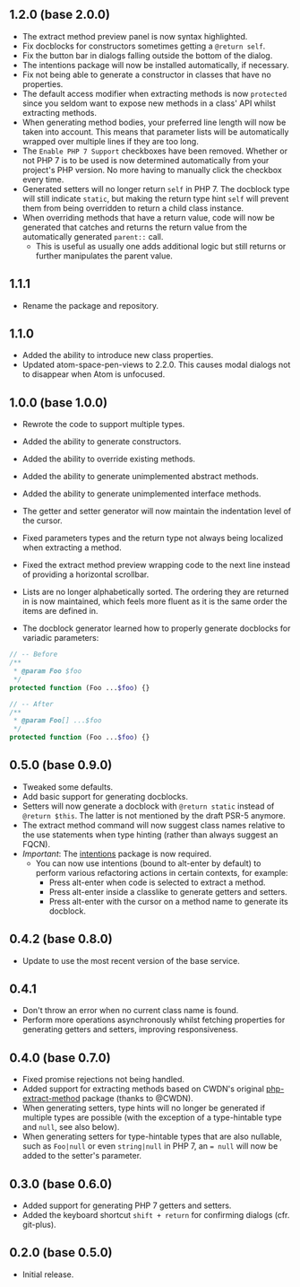 ## 1.2.0 (base 2.0.0)
* The extract method preview panel is now syntax highlighted.
* Fix docblocks for constructors sometimes getting a `@return self`.
* Fix the button bar in dialogs falling outside the bottom of the dialog.
* The intentions package will now be installed automatically, if necessary.
* Fix not being able to generate a constructor in classes that have no properties.
* The default access modifier when extracting methods is now `protected` since you seldom want to expose new methods in a class' API whilst extracting methods.
* When generating method bodies, your preferred line length will now be taken into account. This means that parameter lists will be automatically wrapped over multiple lines if they are too long.
* The `Enable PHP 7 Support` checkboxes have been removed. Whether or not PHP 7 is to be used is now determined automatically from your project's PHP version. No more having to manually click the checkbox every time.
* Generated setters will no longer return `self` in PHP 7. The docblock type will still indicate `static`, but making the return type hint `self` will prevent them from being overridden to return a child class instance.
* When overriding methods that have a return value, code will now be generated that catches and returns the return value from the automatically generated `parent::` call.
  * This is useful as usually one adds additional logic but still returns or further manipulates the parent value.

## 1.1.1
* Rename the package and repository.

## 1.1.0
* Added the ability to introduce new class properties.
* Updated atom-space-pen-views to 2.2.0. This causes modal dialogs not to disappear when Atom is unfocused.

## 1.0.0 (base 1.0.0)
* Rewrote the code to support multiple types.
* Added the ability to generate constructors.
* Added the ability to override existing methods.
* Added the ability to generate unimplemented abstract methods.
* Added the ability to generate unimplemented interface methods.
* The getter and setter generator will now maintain the indentation level of the cursor.
* Fixed parameters types and the return type not always being localized when extracting a method.
* Fixed the extract method preview wrapping code to the next line instead of providing a horizontal scrollbar.
* Lists are no longer alphabetically sorted. The ordering they are returned in is now maintained, which feels more fluent as it is the same order the items are defined in.

* The docblock generator learned how to properly generate docblocks for variadic parameters:

```php
// -- Before
/**
 * @param Foo $foo
 */
protected function (Foo ...$foo) {}

// -- After
/**
 * @param Foo[] ...$foo
 */
protected function (Foo ...$foo) {}
```

## 0.5.0 (base 0.9.0)
* Tweaked some defaults.
* Add basic support for generating docblocks.
* Setters will now generate a docblock with `@return static` instead of `@return $this`. The latter is not mentioned by the draft PSR-5 anymore.
* The extract method command will now suggest class names relative to the use statements when type hinting (rather than always suggest an FQCN).
* *Important*: The [intentions](https://github.com/steelbrain/intentions) package is now required.
  * You can now use intentions (bound to alt-enter by default) to perform various refactoring actions in certain contexts, for example:
    * Press alt-enter when code is selected to extract a method.
    * Press alt-enter inside a classlike to generate getters and setters.
    * Press alt-enter with the cursor on a method name to generate its docblock.

## 0.4.2 (base 0.8.0)
* Update to use the most recent version of the base service.

## 0.4.1
* Don't throw an error when no current class name is found.
* Perform more operations asynchronously whilst fetching properties for generating getters and setters, improving responsiveness.

## 0.4.0 (base 0.7.0)
* Fixed promise rejections not being handled.
* Added support for extracting methods based on CWDN's original [php-extract-method](https://github.com/CWDN/php-extract-method) package (thanks to @CWDN).
* When generating setters, type hints will no longer be generated if multiple types are possible (with the exception of a type-hintable type and `null`, see also below).
* When generating setters for type-hintable types that are also nullable, such as `Foo|null` or even `string|null` in PHP 7, an `= null` will now be added to the setter's parameter.

## 0.3.0 (base 0.6.0)
* Added support for generating PHP 7 getters and setters.
* Added the keyboard shortcut `shift + return` for confirming dialogs (cfr. git-plus).

## 0.2.0 (base 0.5.0)
* Initial release.
